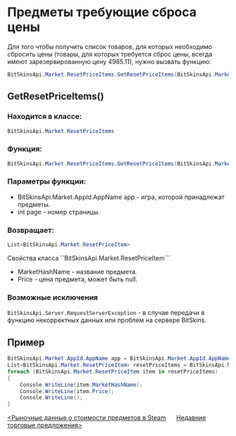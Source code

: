 ﻿# Предметы требующие сброса цены

Для того чтобы получить список товаров, для которых необходимо сбросить цены (товары, для которых требуется сброс цены, всегда имеют зарезервированную цену 4985.11), нужно вызвать функцию:

```csharp
BitSkinsApi.Market.ResetPriceItems.GetResetPriceItems(BitSkinsApi.Market.AppId.AppName app, int page);
```

## GetResetPriceItems()

### Находится в классе:

```csharp
BitSkinsApi.Market.ResetPriceItems
```

### Функция:

```csharp
BitSkinsApi.Market.ResetPriceItems.GetResetPriceItems(BitSkinsApi.Market.AppId.AppName app, int page);
```

### Параметры функции:

* BitSkinsApi.Market.AppId.AppName app - игра, которой принадлежат предметы.
* int page - номер страницы.

### Возвращает:

```csharp
List<BitSkinsApi.Market.ResetPriceItem>
```

Свойства класса ``BitSkinsApi.Market.ResetPriceItem```
* MarketHashName - название предмета.
* Price - цена предмета, может быть null.

### Возможные исключения
```BitSkinsApi.Server.RequestServerException``` - в случае передачи в функцию некорректных данных или проблем на сервере BitSkins.

## Пример

```csharp
BitSkinsApi.Market.AppId.AppName app = BitSkinsApi.Market.AppId.AppName.CounterStrikGlobalOffensive;
List<BitSkinsApi.Market.ResetPriceItem> resetPriceItems = BitSkinsApi.Market.ResetPriceItems.GetResetPriceItems(app, 1);
foreach (BitSkinsApi.Market.ResetPriceItem item in resetPriceItems)
{
    Console.WriteLine(item.MarketHashName);
    Console.WriteLine(item.Price);
    Console.WriteLine();
}
```

[<Рыночные данные о стоимости предметов в Steam](https://github.com/Captious99/BitSkinsApi/blob/master/docs/ru/market/steam_price_data.md) &nbsp;&nbsp;&nbsp;&nbsp; [Недавние торговые предложения>](https://github.com/Captious99/BitSkinsApi/blob/master/docs/ru/trade/recent_trade_offers.md)